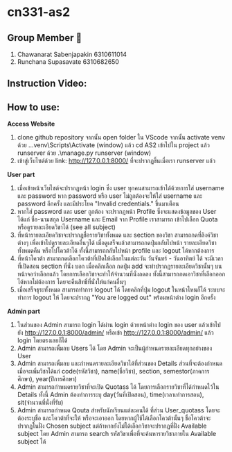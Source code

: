 # cn331-as2

## Group Member :busts_in_silhouette:	
1. Chawanarat Sabenjapakin 6310611014
2. Runchana Supasavate     6310682650

## Instruction Video:

## How to use:
**Access Website**
1. clone github repository จากนั้น open folder ใน VScode จากนั้น activate venv ด้วย ..\.venv\Scripts\Activate (window) แล้ว cd AS2 เข้าไปใน project แล้ว runserver ด้วย .\manage.py runserver (window)
2. เข้าสู่เว็บไซต์ด้วย link: http://127.0.0.1:8000/ ที่จะปรากฏขึ้นเมื่อเรา runserver แล้ว

**User part**
1. เมื่อเข้าหน้าเว็บไซต์จะปรากฏหน้า login ซึ่ง user ทุกคนสามารถเข้าได้ด้วยการใส่ username และ password หาก password หรือ user ไม่ถูกต้องจะให้ใส่ username และ password อีกครั้ง และมีประโยค "Invalid credentials." ขึ้นมาเตือน
2. หากใส่ password และ user ถูกต้อง จะปรากฎหน้า Profile ซึ่งจะแสดงข้อมูลของ User ได้แก่ ชื่อ-นามสกุล Username และ Email จาก Profile เราสามารถ เข้าไปเลือก Quota หรือดูรายละเอียดวิชาได้ (see all subject)
3. ที่หน้ารายละเอียดวิชาจะปรากฎชื่อรายวิชาทั้งหมด และ section ของวิชา สามารถกดที่ลิงค์วิชาต่างๆ เพื่อเข้าไปดูรายละเอียดอื่นๆได้ เมื่อดูเสร็จแล้วสามารถกดปุ่มกลับไปหน้า รายละเอียดวิชาทั้งหมดคืน หรือไปโควต้าได้ ทั้งนี้สามารถกลับไปหน้า profile และ logout ได้หากต้องการ
4. ที่หน้าโควต้า สามาถกดเลือกโควต้าที่เปิดให้เลือกในแต่ละวัน วันจันทร์ - วันอาทิตย์ ได้ จะมีเวลาที่เปิดสอน section ที่นั่ง บอก เมื่อคลิกเลือก กดปุ่ม add จะทำปรากฏรายละเอียดวิชานั้นๆ บนหน้าจอว่าเลือกแล้ว โดยการเลือกวิชาจะทำให้จำนวนที่นั่งลดลง ทั้งนี้สามารถกดเอาวิชาที่เลือกออกได้หากไม่ต้องการ โดยจะคืนสิทธิ์ที่นั่งให้แก่คนอื่นๆ
5. เมื่อเสร็จธุระทั้งหมด สามารถทำการ logout ได้ โดยคลิกที่ปุ่ม logout ในหน้าไหนก็ได้ ระบบจะทำการ logout ให้ โดยจะปรากฏ "You are logged out" พร้อมหน้าต่าง login อีกครั้ง

**Admin part**
1. ในส่วนของ Admin สามารถ login ได้ผ่าน login ด้วยหน้าต่าง login ของ user แล้วเข้าไปยัง http://127.0.0.1:8000/admin/ หรือเข้า  http://127.0.0.1:8000/admin/ แล้ว login โดยตรงเลยก็ได้
2. Admin สามารถเพื่มลบ Users ได้ โดย Admin จะเป็นผู้กำหนดรายละเอียดทุกอย่างของ User
3. Admin สามารถเพื่มลบ และกำหนดรายละเอียดวิชาได้ที่ส่วนของ Details ส่วนที่จะต้องกำหนดเมื่อจะเพิ่มวิชาได้แก่ code(รหัสวิชา), name(ชื่อวิชา), section, semestor(ภาคการศึกษา), year(ปีการศึกษา)
4. Admin สามารถกำหนดรายวิชาที่จะเปิด Quotass ได้ โดยการเลือกรายวิชาที่ได้กำหนดไว้ใน Details ทั้งนี้ Admin ต้องทำการระบุ day(วันที่เปิดสอน), time(เวลาเทำการสอน), sit(จำนวนที่นั่งที่รับ)
5. Admin สามารถกำหนด Qouta สำหรับนักเรียนแต่ละคนได้ ที่ส่วน User_quotass โดยจะต้องระบุชื่อ และโควต้าที่จะให้ หรือจะเอาออก โดยหากผู้ใช้ได้เลือกโควต้านั้นๆ ชื่อโควต้าจะปรากฏในฝั่ง Chosen subject แต่ถ้าหากยังไม่ได้เลือกวิชาจะปรากฏที่ฝั่ง Available subject โดย Admin สามารถ search รหัสวิขาเพื่อที่จะค้นหารายวิชาภายใน Available subject ได้
